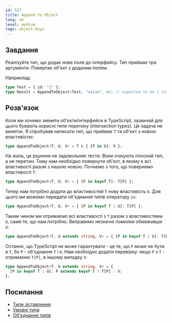 ```yaml
---
id: 527
title: Append to Object
lang: uk
level: medium
tags: object-keys
---
```


## Завдання

Реалізуйте тип, що додає нове поле до інтерфейсу. Тип приймає три аргументи.
Повертає об'єкт з доданим полем.

Наприклад:

```ts
type Test = { id: "1" };
type Result = AppendToObject<Test, "value", 4>; // expected to be { id: '1', value: 4 }
```

## Розв'язок

Коли ми хочемо змінити об'єкти/інтерфейси в TypeScript, зазвичай для цього
бувають корисні типи перетину (intersection types). Ця задача не виняток. Я
спробував написати тип, що приймає `T` та об'єкт з новою властивістю:

```typescript
type AppendToObject<T, U, V> = T & { [P in U]: V };
```

На жаль, це рішення не задовольняє тести. Вони очікують плоский тип, а не
перетин. Тому нам необхідно повернути об'єкт, в якому є всі властивості разом з
нашою новою. Почнемо з того, що повернемо властивості `T`:

```typescript
type AppendToObject<T, U, V> = { [P in keyof T]: T[P] };
```

Тепер нам потрібно додати до властивостей `T` нову властивість `U`. Для цього ми
можемо передати об'єднання типів оператору `in`:

```typescript
type AppendToObject<T, U, V> = { [P in keyof T | U]: T[P] };
```

Таким чином ми отримаємо всі властивості з `T` разом з властивостями `U`, саме
те, що нам потрібно. Виправимо незначні помилки обмеживши `U`:

```typescript
type AppendToObject<T, U extends string, V> = { [P in keyof T | U]: T[P] };
```

Останнє, що TypeScript не може гарантувати - це те, що `P` може не бути в `T`,
бо `P` - об'єднання `T` і `U`. Нам необхідно додати перевірку: якщо `P` з `T` -
отримаємо `T[P]`, в іншому випадку `V`:

```typescript
type AppendToObject<T, U extends string, V> = {
  [P in keyof T | U]: P extends keyof T ? T[P] : V;
};
```

## Посилання

- [Типи зіставлення](https://www.typescriptlang.org/docs/handbook/2/mapped-types.html)
- [Умовні типи](https://www.typescriptlang.org/docs/handbook/2/conditional-types.html)
- [Об'єднання типів](https://www.typescriptlang.org/docs/handbook/2/everyday-types.html#union-types)
